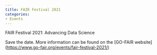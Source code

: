 ```yaml
---
title: FAIR Festival 2021
categories:
- Events
---
```


FAIR Festival 2021: Advancing Data Science

Save the date. More information can be found on the [GO-FAIR website] (https://www.go-fair.org/events/fair-festival-2021/)

